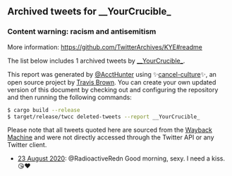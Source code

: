 ## Archived tweets for \_\_YourCrucible\_
### Content warning: racism and antisemitism
More information: https://github.com/TwitterArchives/KYE#readme

The list below includes 1 archived tweets by
[\_\_YourCrucible\_](https://twitter.com/__YourCrucible_).




This report was generated by [@AcctHunter](https://twitter.com/accthunter) using ✨[cancel-culture](https://github.com/travisbrown/cancel-culture)✨,
an open source project by [Travis Brown](https://twitter.com/travisbrown). You can create your own
updated version of this document by checking out and configuring the repository and then running
the following commands:

```bash
$ cargo build --release
$ target/release/twcc deleted-tweets --report __YourCrucible_
```

Please note that all tweets quoted here are sourced from the
[Wayback Machine](https://web.archive.org) and were not directly accessed through the Twitter API or
any Twitter client.



* [23 August 2020](https://web.archive.org/web/20200823184259/https://twitter.com/__YourCrucible_/status/1297597715983921154): @RadioactiveRedn  Good morning, sexy. I need a kiss. 😘❤

